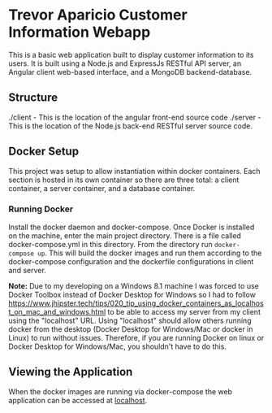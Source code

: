 # Trevor Aparicio Customer Information Webapp
This is a basic web application built to display customer information to its users. It is built using a Node.js and ExpressJs RESTful API server, an Angular client web-based interface, and a MongoDB backend-database.

## Structure
./client - This is the location of the angular front-end source code
./server - This is the location of the Node.js back-end RESTful server source code.

## Docker Setup
This project was setup to allow instantiation within docker containers. Each section is hosted in its own container so there are three total: a client container, a server container, and a database container.

### Running Docker
Install the docker daemon and docker-compose. Once Docker is installed on the machine, enter the main project directory. There is a file called docker-compose.yml in this directory. From the directory run `docker-compose up`. This will build the docker images and run them according to the docker-compose configuration and the dockerfile configurations in client and server.

**Note:**
Due to my developing on a Windows 8.1 machine I was forced to use Docker Toolbox instead of Docker Desktop for Windows so I had to follow https://www.jhipster.tech/tips/020_tip_using_docker_containers_as_localhost_on_mac_and_windows.html to be able to access my server from my client using the "localhost" URL. Using "localhost" should allow others running docker from the desktop (Docker Desktop for Windows/Mac or docker in Linux) to run without issues. Therefore, if you are running Docker on linux or Docker Desktop for Windows/Mac, you shouldn't have to do this.

## Viewing the Application
When the docker images are running via docker-compose the web application can be accessed at [localhost](http://localhost:80).
